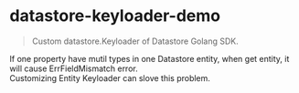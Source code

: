 # datastore-keyloader-demo

> Custom datastore.Keyloader of Datastore Golang SDK.

If one property have mutil types in one Datastore entity, when get entity, it will cause ErrFieldMismatch error.  
Customizing Entity Keyloader can slove this problem.